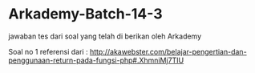 # Arkademy-Batch-14-3

jawaban tes dari soal yang telah di berikan oleh Arkademy

Soal no 1 referensi dari : http://akawebster.com/belajar-pengertian-dan-penggunaan-return-pada-fungsi-php#.XhmniMj7TIU
